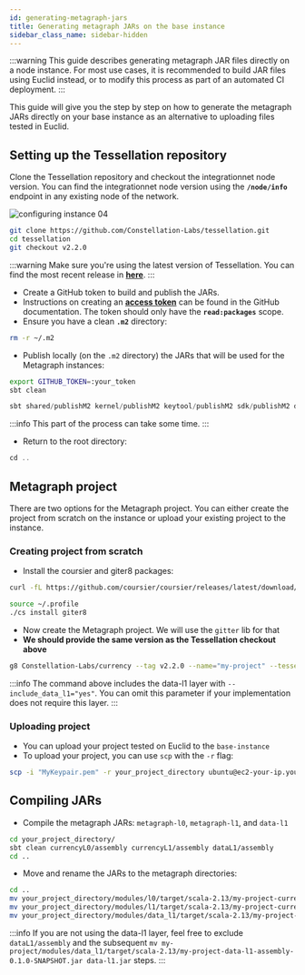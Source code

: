 ```yaml
---
id: generating-metagraph-jars
title: Generating metagraph JARs on the base instance
sidebar_class_name: sidebar-hidden
---
```


:::warning
This guide describes generating metagraph JAR files directly on a node instance. For most use cases, it is recommended to build JAR files using Euclid instead, or to modify this process as part of an automated CI deployment. 
:::

This guide will give you the step by step on how to generate the metagraph JARs directly on your base instance as an alternative to uploading files tested in Euclid. 
 
## Setting up the Tessellation repository
Clone the Tessellation repository and checkout the integrationnet node version. You can find the integrationnet node version using the **`/node/info`** endpoint in any existing node of the network.

![configuring instance 04](/img/sdk/configuring-base-image-04.png)

```bash
git clone https://github.com/Constellation-Labs/tessellation.git
cd tessellation
git checkout v2.2.0
```
:::warning 
Make sure you're using the latest version of Tessellation. You can find the most recent release in [**here**](https://github.com/Constellation-Labs/tessellation/releases).
:::

- Create a GitHub token to build and publish the JARs.
- Instructions on creating an **[access token](https://docs.github.com/en/authentication/keeping-your-account-and-data-secure/creating-a-personal-access-token)** can be found in the GitHub documentation. The token should only have the **`read:packages`** scope.
- Ensure you have a clean **`.m2`** directory:

```bash
rm -r ~/.m2
```

- Publish locally (on the `.m2` directory) the JARs that will be used for the Metagraph instances:

```bash
export GITHUB_TOKEN=:your_token
sbt clean
```

```scala
sbt shared/publishM2 kernel/publishM2 keytool/publishM2 sdk/publishM2 dagL1/publishM2 currencyL0/publishM2 currencyL1/publishM2
```

:::info
This part of the process can take some time.
:::

- Return to the root directory:

```scala
cd ..
```

## Metagraph project
There are two options for the Metagraph project. You can either create the project from scratch on the instance or upload your existing project to the instance.

### Creating project from scratch

- Install the coursier and giter8 packages:

```bash
curl -fL https://github.com/coursier/coursier/releases/latest/download/cs-x86_64-pc-linux.gz | gzip -d > cs && chmod +x cs && ./cs set
```

```bash
source ~/.profile
./cs install giter8
```

- Now create the Metagraph project. We will use the `gitter` lib for that
- **We should provide the same version as the Tessellation checkout above**

```bash
g8 Constellation-Labs/currency --tag v2.2.0 --name="my-project" --tessellation_version="2.0.0" --include_data_l1="yes"
```

:::info
The command above includes the data-l1 layer with `--include_data_l1="yes"`. You can omit this parameter if your implementation does not require this layer.
:::

### Uploading project
- You can upload your project tested on Euclid to the `base-instance`
- To upload your project, you can use `scp` with the `-r` flag:
```bash
scp -i "MyKeypair.pem" -r your_project_directory ubuntu@ec2-your-ip.your-region.compute.amazonaws.com:code
```

## Compiling JARs
- Compile the metagraph JARs: `metagraph-l0`, `metagraph-l1`, and `data-l1`

```bash
cd your_project_directory/
sbt clean currencyL0/assembly currencyL1/assembly dataL1/assembly
cd ..
```

- Move and rename the JARs to the metagraph directories:

```bash
cd ..
mv your_project_directory/modules/l0/target/scala-2.13/my-project-currency-l0-assembly-0.1.0-SNAPSHOT.jar metagraph-l0/metagraph-l0.jar
mv your_project_directory/modules/l1/target/scala-2.13/my-project-currency-l1-assembly-0.1.0-SNAPSHOT.jar currency-l1/currency-l1.jar
mv your_project_directory/modules/data_l1/target/scala-2.13/my-project-data_l1-assembly-0.1.0-SNAPSHOT.jar data-l1/data-l1.jar
```

:::info
If you are not using the data-l1 layer, feel free to exclude `dataL1/assembly` and the subsequent `mv my-project/modules/data_l1/target/scala-2.13/my-project-data-l1-assembly-0.1.0-SNAPSHOT.jar data-l1.jar` steps.
:::

